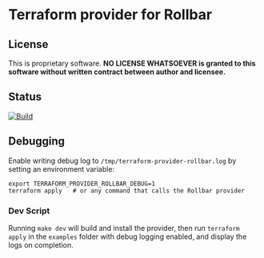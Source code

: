 # Terraform provider for Rollbar

## License

This is proprietary software.  **NO LICENSE WHATSOEVER is granted to this
software without written contract between author and licensee.**


## Status

[![Build](https://github.com/jmcvetta/terraform-provider-rollbar/workflows/Build/badge.svg)](https://github.com/jmcvetta/terraform-provider-rollbar/actions)


## Debugging

Enable writing debug log to `/tmp/terraform-provider-rollbar.log` by setting an
environment variable:

```
export TERRAFORM_PROVIDER_ROLLBAR_DEBUG=1
terraform apply   # or any command that calls the Rollbar provider
```

### Dev Script

Running `make dev` will build and install the provider, then run `terraform
apply` in the `examples` folder with debug logging enabled, and display the
logs on completion.
